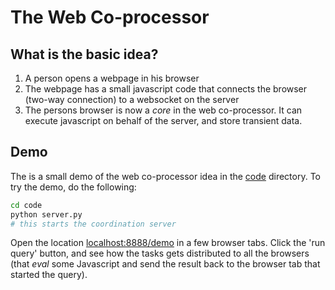 # The Web Co-processor

## What is the basic idea?

1. A person opens a webpage in his browser
2. The webpage has a small javascript code that connects the browser (two-way connection) to a websocket on the server
3. The persons browser is now a *core* in the web co-processor. It can execute javascript on behalf of the server, and store transient data.

## Demo

The is a small demo of the web co-processor idea in the [code](./code) directory. To try the demo, do the following:

```bash
cd code
python server.py
# this starts the coordination server
```

Open the location [localhost:8888/demo](http://localhost:8888/demo) in a few browser tabs. Click the 'run query' button, and see how the tasks gets distributed to all the browsers (that *eval* some Javascript and send the result back to the browser tab that started the query).

